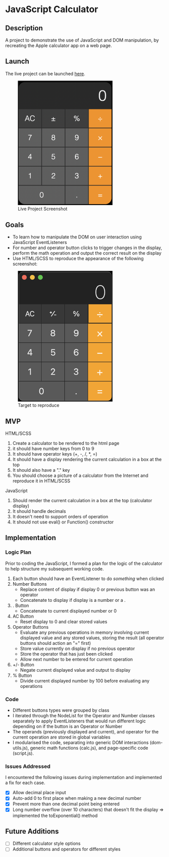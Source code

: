 # JavaScript Calculator

## Description

A project to demonstrate the use of JavaScript and DOM manipulation, by recreating the Apple calculator app on a web page.

## Launch

The live project can be launched [here](https://austnly.github.io/js-calc/).

<figure>
<img src="./img/final.png" width="300px" alt="Live Project Screenshot" />
<figcaption>Live Project Screenshot</figcaption>
</figure>

## Goals

-   To learn how to manipulate the DOM on user interaction using JavaScript EventListeners
-   For number and operator button clicks to trigger changes in the display, perform the math operation and output the correct result on the display
-   Use HTML/SCSS to reproduce the appearance of the following screenshot:

<figure>
<img src="./img/goal.png" width="300px" alt="Goal Screenshot" />
<figcaption>Target to reproduce</figcaption>
</figure>

## MVP

HTML/SCSS

1. Create a calculator to be rendered to the html page
1. it should have number keys from 0 to 9
1. It should have operator keys (+, -, /, \*, =)
1. It should have a display rendering the current calculation in a box at the top
1. It should also have a "." key
1. You should choose a picture of a calculator from the Internet and reproduce it in HTML/SCSS

JavaScript

1. Should render the current calculation in a box at the top (calculator display)
1. It should handle decimals
1. It doesn't need to support orders of operation
1. It should not use eval() or Function() constructor

## Implementation

### Logic Plan

Prior to coding the JavaScript, I formed a plan for the logic of the calculator to help structure my subsequent working code.

1. Each button should have an EventListener to do _something_ when clicked
1. Number Buttons
    - Replace content of display if display 0 or previous button was an operator
    - Concatenate to display if display is a number or a .
1. . Button
    - Concatenate to current displayed number or 0
1. AC Button
    - Reset display to 0 and clear stored values
1. Operator Buttons
    - Evaluate any previous operations in memory involving current displayed value and any stored values, storing the result (all operator buttons should action an "=" first)
    - Store value currently on display if no previous operator
    - Store the operator that has just been clicked
    - Allow next number to be entered for current operation
1. +/- Button
    - Negate current displayed value and output to display
1. % Button
    - Divide current displayed number by 100 before evaluating any operations

### Code

-   Different buttons types were grouped by class
-   I iterated through the NodeList for the Operator and Number classes separately to apply EventListeners that would run different logic depending on if the button is an Operator or Number
-   The operands (previously displayed and current), and operator for the current operation are stored in global variables
-   I modularised the code, separating into generic DOM interactions (dom-utils.js), generic math functions (calc.js), and page-specific code (script.js).

### Issues Addressed

I encountered the following issues during implementation and implemented a fix for each case.

- [x] Allow decimal place input
- [x] Auto-add 0 to first place when making a new decimal number
- [x] Prevent more than one decimal point being entered
- [x] Long number overflow (over 10 characters) that doesn't fit the display => implemented the toExponential() method

## Future Additions

- [ ] Different calculator style options
- [ ] Additional buttons and operators for different styles
